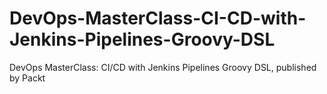 # DevOps-MasterClass-CI-CD-with-Jenkins-Pipelines-Groovy-DSL
DevOps MasterClass: CI/CD with Jenkins Pipelines Groovy DSL, published by Packt
